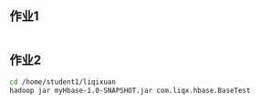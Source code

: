 ## 作业1

```bash

```

## 作业2
```bash
cd /home/student1/liqixuan
hadoop jar myHbase-1.0-SNAPSHOT.jar com.liqx.hbase.BaseTest
```
